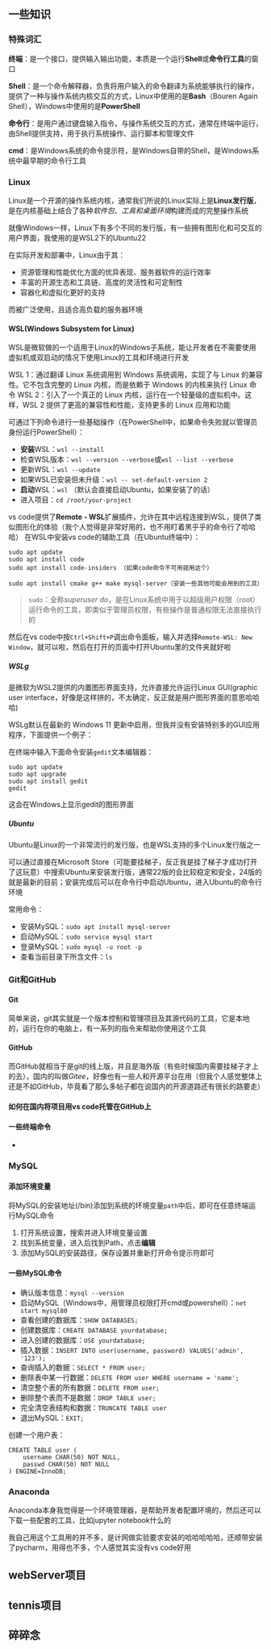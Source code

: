 ## 一些知识
### 特殊词汇
**终端**：是一个接口，提供输入输出功能，本质是一个运行**Shell**或**命令行工具**的窗口

**Shell**：是一个命令解释器，负责将用户输入的命令翻译为系统能够执行的操作，提供了一种与操作系统内核交互的方式，Linux中使用的是**Bash**（Bouren Again Shell），Windows中使用的是**PowerShell**

**命令行**：是用户通过键盘输入指令，与操作系统交互的方式，通常在终端中运行，由Shell提供支持，用于执行系统操作、运行脚本和管理文件

**cmd**：是Windows系统的命令提示符，是Windows自带的Shell，是Windows系统中最早期的命令行工具

### Linux
Linux是一个开源的操作系统内核，通常我们所说的Linux实际上是**Linux发行版**，是在内核基础上结合了各种*软件包、工具和桌面环境*构建而成的完整操作系统

就像Windows一样，Linux下有多个不同的发行版，有一些拥有图形化和可交互的用户界面，我使用的是WSL2下的Ubuntu22

在实际开发和部署中，Linux由于其：
* 资源管理和性能优化方面的优异表现、服务器软件的运行效率
* 丰富的开源生态和工具链、高度的灵活性和可定制性
* 容器化和虚拟化更好的支持

而被广泛使用，且适合高负载的服务器环境
#### WSL(Windows Subsystem for Linux)
WSL是微软做的一个适用于Linux的Windows子系统，能让开发者在不需要使用虚拟机或双启动的情况下使用Linux的工具和环境进行开发

WSL 1：通过翻译 Linux 系统调用到 Windows 系统调用，实现了与 Linux 的兼容性。它不包含完整的 Linux 内核，而是依赖于 Windows 的内核来执行 Linux 命令
WSL 2：引入了一个真正的 Linux 内核，运行在一个轻量级的虚拟机中。这样，WSL 2 提供了更高的兼容性和性能，支持更多的 Linux 应用和功能

可通过下列命令进行一些基础操作（在PowerShell中，如果命令失败就以管理员身份运行PowerShell）：
* **安装**WSL：`wsl --install`
* 检查WSL版本：`wsl --version --verbose`或`wsl --list --verbose`
* 更新WSL：`wsl --update`
* 如果WSL已安装但未升级：`wsl -- set-default-version 2`
* **启动**WSL：`wsl` （默认会直接启动Ubuntu，如果安装了的话）
* 进入项目：`cd /root/your-project`

vs code提供了**Remote - WSL**扩展插件，允许在其中远程连接到WSL，提供了类似图形化的体验（我个人觉得是非常好用的，也不用盯着黑乎乎的命令行了哈哈哈）
在WSL中安装vs code的辅助工具（在Ubuntu终端中）：

    sudo apt update
    sudo apt install code
    sudo apt install code-insiders （如果code命令不可用就用这个）

    sudo apt install cmake g++ make mysql-server（安装一些其他可能会用到的工具）

>`sudo`：全称*superuser do*，是在Linux系统中用于以超级用户权限（root）运行命令的工具，即类似于管理员权限，有些操作是普通权限无法直接执行的

然后在vs code中按`Ctrl+Shift+P`调出命令面板，输入并选择`Remote-WSL: New Window`，就可以啦，然后在打开的页面中打开Ubuntu里的文件夹就好啦
##### WSLg
是微软为WSL2提供的内置图形界面支持，允许直接允许运行Linux GUI(graphic user interface，好像是这样拼的，不太确定，反正就是用户图形界面的意思哈哈哈)

WSLg默认在最新的 Windows 11 更新中启用，但我并没有安装特别多的GUI应用程序，下面提供一个例子：

在终端中输入下面命令安装`gedit`文本编辑器：

    sudo apt update
    sudo apt upgrade
    sudo apt install gedit
    gedit

这会在Windows上显示gedit的图形界面
##### Ubuntu
Ubuntu是Linux的一个非常流行的发行版，也是WSL支持的多个Linux发行版之一

可以通过直接在Microsoft Store（可能要挂梯子，反正我是挂了梯子才成功打开了这玩意）中搜索Ubuntu来安装发行版，通常22版的会比较稳定和安全，24版的就是最新的目前；安装完成后可以在命令行中启动Ubuntu，进入Ubuntu的命令行环境

常用命令：
* 安装MySQL：`sudo apt install mysql-server`
* 启动MySQL：`sudo service mysql start`
* 登录MySQL：`sudo mysql -u root -p`
* 查看当前目录下所含文件：`ls`
### Git和GitHub
#### Git
简单来说，git其实就是一个版本控制和管理项目及其源代码的工具，它是本地的，运行在你的电脑上，有一系列的指令来帮助你使用这个工具
#### GitHub
而GitHub就相当于是git的线上版，并且是海外版（有些时候国内需要挂梯子才上的去），国内的叫做*Gitee*，好像也有一些人和开源平台在用（但我个人感觉整体上还是不如GitHub，毕竟看了那么多帖子都在说国内的开源道路还有很长的路要走）
#### 如何在国内将项目用vs code托管在GitHub上

#### 一些终端命令
*

### MySQL
#### 添加环境变量
将MySQL的安装地址(/bin)添加到系统的环境变量`path`中后，即可在任意终端运行MySQL命令
1. 打开系统设置，搜索并进入环境变量设置
2. 找到系统变量，进入后找到Path，点击**编辑**
3. 添加MySQL的安装路径，保存设置并重新打开命令提示符即可
#### 一些MySQL命令
* 确认版本信息：`mysql --version`
* 启动MySQL（Windows中，用管理员权限打开cmd或powershell）：`net start mysql80`
* 查看创建的数据库：`SHOW DATABASES;`
* 创建数据库：`CREATE DATABASE yourdatabase;`
* 进入创建的数据库：`USE yourdatabase;`
* 插入数据：`INSERT INTO user(username, password) VALUES('admin', '123');`
* 查询插入的数据：`SELECT * FROM user;`
* 删除表中某一行数据：`DELETE FROM user WHERE username = 'name';`
* 清空整个表的所有数据：`DELETE FROM user;`
* 删除整个表而不是数据：`DROP TABLE user;`
* 完全清空表结构和数据：`TRUNCATE TABLE user`
* 退出MySQL：`EXIT;`

创建一个用户表：

    CREATE TABLE user (
        username CHAR(50) NOT NULL,
        passwd CHAR(50) NOT NULL
    ) ENGINE=InnoDB;

### Anaconda
Anaconda本身我觉得是一个环境管理器，是帮助开发者配置环境的，然后还可以下载一些配套的工具，比如jupyter notebook什么的

我自己用这个工具用的并不多，是计网做实验要求安装的哈哈哈哈哈，还顺带安装了pycharm，用得也不多，个人感觉其实没有vs code好用

## webServer项目


## tennis项目


## 碎碎念
